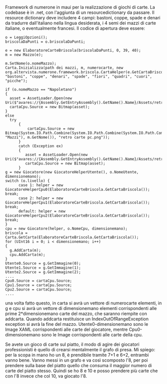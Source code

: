 Framework di numerone in maui per la realizzazione di giochi di carte.
La codebase è in .net, con l'aggiunta di un resourcedictionary da passare.
Il resource dictionary deve includere 4 campi: bastoni, coppe, spade e denari da tradurre dall'italiano nella lingua desiderata, i 4 semi dei mazzi di carte italiane, o eventualmente francesi.
Il codice di apertura deve essere:

    o = LeggiOpzioni();
    briscolaDaPunti = o.briscolaDaPunti;

    e = new ElaboratoreCarteBriscola(briscolaDaPunti, 0, 39, 40);
    m = new Mazzo(e);
   
    m.SetNome(o.nomeMazzo);
    Carta.Inizializza(path dei mazzi, m, numerocarte, new org.altervista.numerone.framework.briscola.CartaHelper(e.GetCartaBriscola), "bastoni", "coppe", "denari", "spade", "fiori", "quadri", "cuori", "picche");

    if (o.nomeMazzo == "Napoletano")
    {
      asset = AssetLoader.Open(new Uri($"avares://{Assembly.GetEntryAssembly().GetName().Name}/Assets/retro_carte_pc.png"));
      cartaCpu.Source = new Bitmap(asset);
    }
    else
      try
          {
              cartaCpu.Source = new Bitmap(System.IO.Path.Combine(System.IO.Path.Combine(System.IO.Path.Combine(App.path, "Mazzi"), m.GetNome()), "retro carte pc.png"));
          }
          catch (Exception ex)
          {
             asset = AssetLoader.Open(new Uri($"avares://{Assembly.GetEntryAssembly().GetName().Name}/Assets/retro_carte_pc.png"));
             cartaCpu.Source = new Bitmap(asset);
          }
    g = new Giocatore(new GiocatoreHelperUtente(), o.NomeUtente, dimensionemano);
    switch (o.livello) {
          case 1: helper = new GiocatoreHelperCpu0(ElaboratoreCarteBriscola.GetCartaBriscola()); break;
          case 2: helper = new GiocatoreHelperCpu1(ElaboratoreCarteBriscola.GetCartaBriscola()); break;
          default: helper = new GiocatoreHelperCpu2(ElaboratoreCarteBriscola.GetCartaBriscola()); break;
    }
    cpu = new Giocatore(helper, o.NomeCpu, dimensionemano);
    briscola = Carta.GetCarta(ElaboratoreCarteBriscola.GetCartaBriscola());
    for (UInt16 i = 0; i < dimensionemano; i++)
    {
      g.AddCarta(m);
      cpu.AddCarta(m);
    }
    Utente0.Source = g.GetImmagine(0);
    Utente1.Source = g.GetImmagine(1);
    Utente2.Source = g.GetImmagine(2);
    ....
    Cpu0.Source = cartaCpu.Source;
    Cpu1.Source = cartaCpu.Source;
    Cpu2.Source = cartaCpu.Source;
    ....
una volta fatto questo, in carta si avrà un vettore di numerocarte elementi, in g e cpu si avrà un vettore di dimensionemano elementi corrispondenti alle prime 2*dimensionemano carte del mazzo, 
che saranno riempite con addcarta.
Quando addcarta restituisce un IndexOutOfRangeException exception si avrà la fine del mazzo.
Utente0-dimensionemano sono le Image XAML corrispondenti alle carte del giocatore, mentre Cpu0-dimensionemano sono le Image corrispondenti alle carte della cpu.

Se avete un gioco di carte sul piatto, il modo di agire dei giocatori professionisti è quello di crearsi mentalmente il grafo di presa.
Mi spiego: per la scopa in mano ho un 8, è prendibile tramite 7+1 e 6+2, entrambi vanno bene. Vanno messi in un grafo e va così scomposto l'8, per poi prendere sulla base del piatto quello che consuma il maggior numero di carte del piatto stesso.
Quindi se ho 8 e 10 e posso prendere più carte che con l'8 invece che col 10, va giocato l'8.
